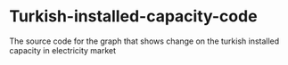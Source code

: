 # Turkish-installed-capacity-code
The source code for the graph that shows change on the turkish installed capacity in electricity market
